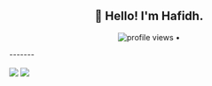 <h2 align="center">👋 Hello! I'm Hafidh.</h2>
<p align="center">
  <img src="https://gpvc.arturio.dev/sw-yx" alt="profile views"> •  
</p>
-------

<img align="center" src="https://github-readme-stats.vercel.app/api/top-langs/?username=hafidh7" /> <img align="center" src="https://github-readme-stats.vercel.app/api?username=hafidh7&show_icons=true" />

